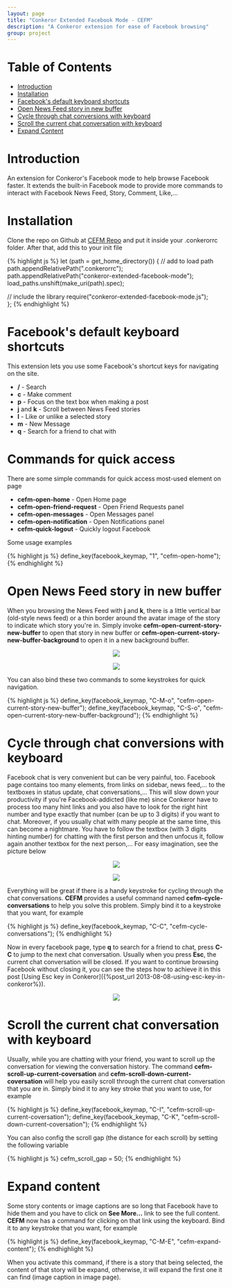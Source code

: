 ```yaml
---
layout: page
title: "Conkeror Extended Facebook Mode - CEFM"
description: "A Conkeror extension for ease of Facebook browsing"
group: project
---
```


# Table of Contents

- [Introduction](#introduction)
- [Installation](#installation)
- [Facebook's default keyboard shortcuts](#facebooks_default_keyboard_shortcuts)
- [Open News Feed story in new buffer](#open_news_feed_story_in_new_buffer)
- [Cycle through chat conversions with keyboard](#cycle_through_chat_conversations_with_keyboard)
- [Scroll the current chat conversation with keyboard](#scroll_the_current_chat_conversation_with_keyboard)
- [Expand Content](#expand_content)

# Introduction

An extension for Conkeror's Facebook mode to help browse Facebook faster. It
extends the built-in Facebook mode to provide more commands to interact with
Facebook News Feed, Story, Comment, Like,...

# Installation

Clone the repo on Github at
[CEFM Repo](https://github.com/tmtxt/conkeror-extended-facebook-mode) and put it
inside your .conkerorrc folder. After that, add this to your init file

{% highlight js %}
let (path = get_home_directory()) {
  // add to load path
  path.appendRelativePath(".conkerorrc");
  path.appendRelativePath("conkeror-extended-facebook-mode");
  load_paths.unshift(make_uri(path).spec);

  // include the library
  require("conkeror-extended-facebook-mode.js");  
};
{% endhighlight %}

# Facebook's default keyboard shortcuts

This extension lets you use some Facebook's shortcut keys for navigating on the
site.

- **/** - Search
- **c** - Make comment
- **p** - Focus on the text box when making a post
- **j** and **k** - Scroll between News Feed stories
- **l** - Like or unlike a selected story
- **m** - New Message
- **q** - Search for a friend to chat with

# Commands for quick access

There are some simple commands for quick access most-used element on page

- **cefm-open-home** - Open Home page
- **cefm-open-friend-request** - Open Friend Requests panel
- **cefm-open-messages** - Open Messages panel
- **cefm-open-notification** - Open Notifications panel
- **cefm-quick-logout** - Quickly logout Facebook

Some usage examples

{% highlight js %}
define_key(facebook_keymap, "1", "cefm-open-home");
{% endhighlight %}

# Open News Feed story in new buffer

When you browsing the News Feed with **j** and **k**, there is a little vertical
bar (old-style news feed) or a thin border around the avatar image of the story
to indicate which story you're in. Simply invoke
**cefm-open-current-story-new-buffer** to open that story in new buffer or
**cefm-open-current-story-new-buffer-background** to open it in a new
background buffer.

<p align="center">
<img src="/files/conkeror-extended-facebook-mode/indicator.png" />
</p>

<p align="center">
<img src="/files/conkeror-extended-facebook-mode/indicator-new.png" />
</p>

You can also bind these two commands to some keystrokes for quick
navigation.

{% highlight js %}
define_key(facebook_keymap, "C-M-o", "cefm-open-current-story-new-buffer");
define_key(facebook_keymap, "C-S-o", "cefm-open-current-story-new-buffer-background");
{% endhighlight %}

# Cycle through chat conversions with keyboard

Facebook chat is very convenient but can be very painful, too. Facebook page
contains too many elements, from links on sidebar, news
feed,... to the textboxes in status update, chat conversations,... This will
slow down your productivity if you're Facebook-addicted (like me) since Conkeror
have to process too many hint links and you also have to look for the right hint
number and type exactly that number (can be up to 3 digits) if you want to chat.
Moreover, if you usually chat with many people at the same time, this can become
a nightmare. You have to follow the textbox (with 3 digits hinting number) for
chatting with the first person and then unfocus it, follow again another textbox
for the next person,... For easy imagination, see the picture below

<p align="center">
<img src="/files/conkeror-extended-facebook-mode/fbchat1.png" />
</p>

<p align="center">
<img src="/files/conkeror-extended-facebook-mode/fbchat2.png" />
</p>

Everything will be great if there is a handy keystroke
for cycling through the chat conversations. **CEFM** provides a useful command named
**cefm-cycle-conversations** to help you solve this problem. Simply bind it
to a keystroke that you want, for example

{% highlight js %}
define_key(facebook_keymap, "C-C", "cefm-cycle-conversations");
{% endhighlight %}

Now in every facebook page, type **q** to search for a friend to chat, press
**C-C** to jump to the next chat conversation. Usually when you press **Esc**, the
current chat conversation will be closed. If you want to continue browsing
Facebook without closing it, you can see the steps how to achieve it in this
post [Using Esc key in Conkeror]({%post_url 2013-08-08-using-esc-key-in-conkeror%}).

<p align="center">
<img src="/files/conkeror-extended-facebook-mode/fbchat3.png" />
</p>

# Scroll the current chat conversation with keyboard

Usually, while you are chatting with your friend, you want to scroll up the
conversation for viewing the conversation history. The command
**cefm-scroll-up-current-coversation** and
**cefm-scroll-down-current-coversation** will help you easily scroll through
the current chat conversation that you are in. Simply bind it to any key stroke
that you want to use, for example

{% highlight js %}
define_key(facebook_keymap, "C-I", "cefm-scroll-up-current-coversation");
define_key(facebook_keymap, "C-K", "cefm-scroll-down-current-coversation");
{% endhighlight %}

You can also config the scroll gap (the distance for each scroll) by setting the
following variable

{% highlight js %}
cefm_scroll_gap = 50;
{% endhighlight %}

# Expand content

Some story contents or image captions are so long that Facebook have to hide
them and you have to click on **See More...** link to see the full content.
**CEFM** now has a command for clicking on that link using the keyboard. Bind it
to any keystroke that you want, for example

{% highlight js %}
define_key(facebook_keymap, "C-M-E", "cefm-expand-content");
{% endhighlight %}

When you activate this command, if there is a story that being selected, the
content of that story will be expand, otherwise, it will expand the first one it
can find (image caption in image page).
